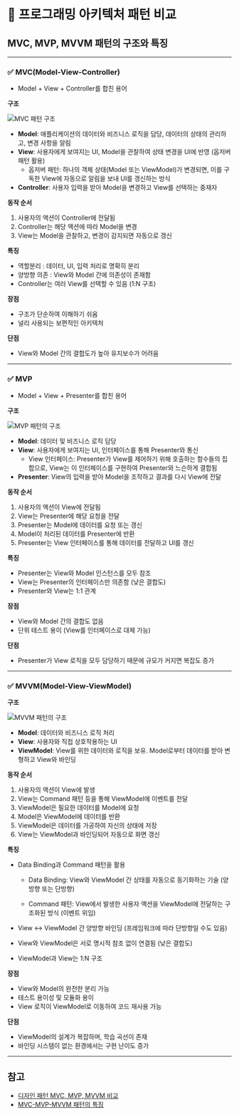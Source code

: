 # 🧭 프로그래밍 아키텍처 패턴 비교

## MVC, MVP, MVVM 패턴의 구조와 특징

---

### ✅ MVC(Model-View-Controller)

- Model + View + Controller를 합친 용어

**구조**

![MVC 패턴 구조](https://img1.daumcdn.net/thumb/R1280x0/?scode=mtistory2&fname=https%3A%2F%2Fblog.kakaocdn.net%2Fdna%2F7IE8f%2FbtqBRvw9sFF%2FAAAAAAAAAAAAAAAAAAAAADyozKU_PSiY0oJauHy6zZ2tha--rlkJYVjN88rRwZp7%2Fimg.png%3Fcredential%3DyqXZFxpELC7KVnFOS48ylbz2pIh7yKj8%26expires%3D1753973999%26allow_ip%3D%26allow_referer%3D%26signature%3DfS0grk7II7jzMZ%252Bezj7YDaGlBX0%253D)

- **Model**: 애플리케이션의 데이터와 비즈니스 로직을 담당, 데이터의 상태의 관리하고, 변경 사항을 알림
- **View**: 사용자에게 보여지는 UI, Model을 관찰하여 상태 변경을 UI에 반영 (옵저버 패턴 활용)
  - 옵저버 패턴: 하나의 객체 상태(Model 또는 ViewModel)가 변경되면, 이를 구독한 View에 자동으로 알림을 보내 UI를 갱신하는 방식
- **Controller**: 사용자 입력을 받아 Model을 변경하고 View를 선택하는 중재자

**동작 순서**

1. 사용자의 액션이 Controller에 전달됨
2. Controller는 해당 액션에 따라 Model을 변경
3. View는 Model을 관찰하고, 변경이 감지되면 자동으로 갱신

**특징**

- 역할분리 : 데이터, UI, 입력 처리로 명확히 분리
- 양방향 의존 : View와 Model 간에 의존성이 존재함
- Controller는 여러 View를 선택할 수 있음 (1:N 구조)

**장점**

- 구조가 단순하여 이해하기 쉬움
- 널리 사용되는 보편적인 아키텍처

**단점**

- View와 Model 간의 결합도가 높아 유지보수가 어려움

---

### ✅ MVP

- Model + View + Presenter를 합친 용어

**구조**

![MVP 패턴의 구조](https://img1.daumcdn.net/thumb/R1280x0/?scode=mtistory2&fname=https%3A%2F%2Fblog.kakaocdn.net%2Fdna%2FclZlsT%2FbtqBTLzeUCL%2FAAAAAAAAAAAAAAAAAAAAAEj5hgkLq8E0rGqA67oZwK6FBf0KejyGtCATgRsFSud2%2Fimg.png%3Fcredential%3DyqXZFxpELC7KVnFOS48ylbz2pIh7yKj8%26expires%3D1753973999%26allow_ip%3D%26allow_referer%3D%26signature%3Dbbrw0xvwNpNJ1tThaoR%252FQEL3Uv4%253D)

- **Model**: 데이터 및 비즈니스 로직 담당
- **View**: 사용자에게 보여지는 UI, 인터페이스를 통해 Presenter와 통신
  - View 인터페이스: Presenter가 View를 제어하기 위해 호출하는 함수들의 집합으로, View는 이 인터페이스를 구현하여 Presenter와 느슨하게 결합됨
- **Presenter**: View의 입력을 받아 Model을 조작하고 결과를 다시 View에 전달

**동작 순서**

1. 사용자의 액션이 View에 전달됨
2. View는 Presenter에 해당 요청을 전달
3. Presenter는 Model에 데이터를 요청 또는 갱신
4. Model이 처리된 데이터를 Presenter에 반환
5. Presenter는 View 인터페이스를 통해 데이터를 전달하고 UI를 갱신

**특징**

- Presenter는 View와 Model 인스턴스를 모두 참조
- View는 Presenter의 인터페이스만 의존함 (낮은 결합도)
- Presenter와 View는 1:1 관계

**장점**

- View와 Model 간의 결합도 없음
- 단위 테스트 용이 (View를 인터페이스로 대체 가능)

**단점**

- Presenter가 View 로직을 모두 담당하기 때문에 규모가 커지면 복잡도 증가

---

### ✅ MVVM(Model-View-ViewModel)

**구조**

![MVVM 패턴의 구조](https://img1.daumcdn.net/thumb/R1280x0/?scode=mtistory2&fname=https%3A%2F%2Fblog.kakaocdn.net%2Fdna%2FCiXz0%2FbtqBQ1iMiVT%2FAAAAAAAAAAAAAAAAAAAAAMAUo6cTyfFfrEbWesYtP50ZAyZvSGcW9JCqfIxF9Xfr%2Fimg.png%3Fcredential%3DyqXZFxpELC7KVnFOS48ylbz2pIh7yKj8%26expires%3D1753973999%26allow_ip%3D%26allow_referer%3D%26signature%3DPaGAU8VDhi7%252BbgiwLmdVUizxmP8%253D)

- **Model**: 데이터와 비즈니스 로직 처리
- **View**: 사용자와 직접 상호작용하는 UI
- **ViewModel**: View를 위한 데이터와 로직을 보유. Model로부터 데이터를 받아 변형하고 View와 바인딩

**동작 순서**

1. 사용자의 액션이 View에 발생
2. View는 Command 패턴 등을 통해 ViewModel에 이벤트를 전달
3. ViewModel은 필요한 데이터를 Model에 요청
4. Model은 ViewModel에 데이터를 반환
5. ViewModel은 데이터를 가공하여 자신의 상태에 저장
6. View는 ViewModel과 바인딩되어 자동으로 화면 갱신

**특징**

- Data Binding과 Command 패턴을 활용

  - Data Binding: View와 ViewModel 간 상태를 자동으로 동기화하는 기술 (양방향 또는 단방향)

  - Command 패턴: View에서 발생한 사용자 액션을 ViewModel에 전달하는 구조화된 방식 (이벤트 위임)

- View ↔ ViewModel 간 양방향 바인딩 (프레임워크에 따라 단방향일 수도 있음)
- View와 ViewModel은 서로 명시적 참조 없이 연결됨 (낮은 결합도)
- ViewModel과 View는 1:N 구조

**장점**

- View와 Model의 완전한 분리 가능
- 테스트 용이성 및 모듈화 용이
- View 로직이 ViewModel로 이동하여 코드 재사용 가능

**단점**

- ViewModel의 설계가 복잡하며, 학습 곡선이 존재
- 바인딩 시스템이 없는 환경에서는 구현 난이도 증가

---

## 참고

- [디자인 패턴 MVC, MVP, MVVM 비교](https://beomy.tistory.com/43)
- [MVC-MVP-MVVM 패턴의 특징](https://velog.io/@blucky8649/MVC-MVP-MVVM-%ED%8C%A8%ED%84%B4%EC%9D%98-%ED%8A%B9%EC%A7%95)
